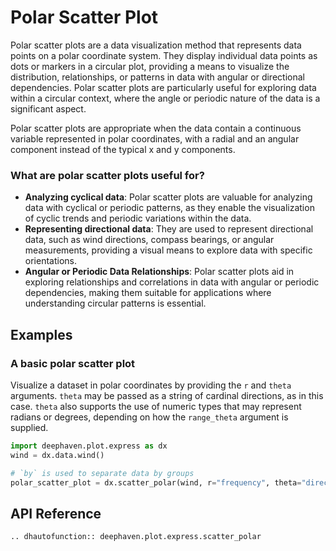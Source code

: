 # Polar Scatter Plot

Polar scatter plots are a data visualization method that represents data points on a polar coordinate system. They display individual data points as dots or markers in a circular plot, providing a means to visualize the distribution, relationships, or patterns in data with angular or directional dependencies. Polar scatter plots are particularly useful for exploring data within a circular context, where the angle or periodic nature of the data is a significant aspect.

Polar scatter plots are appropriate when the data contain a continuous variable represented in polar coordinates, with a radial and an angular component instead of the typical x and y components.

### What are polar scatter plots useful for?

- **Analyzing cyclical data**: Polar scatter plots are valuable for analyzing data with cyclical or periodic patterns, as they enable the visualization of cyclic trends and periodic variations within the data.
- **Representing directional data**: They are used to represent directional data, such as wind directions, compass bearings, or angular measurements, providing a visual means to explore data with specific orientations.
- **Angular or Periodic Data Relationships**: Polar scatter plots aid in exploring relationships and correlations in data with angular or periodic dependencies, making them suitable for applications where understanding circular patterns is essential.

## Examples

### A basic polar scatter plot

Visualize a dataset in polar coordinates by providing the `r` and `theta` arguments. `theta` may be passed as a string of cardinal directions, as in this case. `theta` also supports the use of numeric types that may represent radians or degrees, depending on how the `range_theta` argument is supplied.

```python order=polar_scatter_plot,wind
import deephaven.plot.express as dx
wind = dx.data.wind()

# `by` is used to separate data by groups
polar_scatter_plot = dx.scatter_polar(wind, r="frequency", theta="direction", by="strength")
```

## API Reference
```{eval-rst}
.. dhautofunction:: deephaven.plot.express.scatter_polar
```